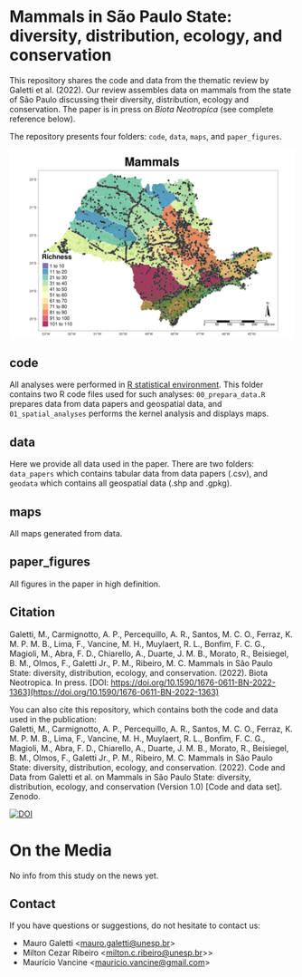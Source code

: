 # Mammals in São Paulo State: diversity, distribution, ecology, and conservation

This repository shares the code and data from the thematic review by Galetti et al. (2022). Our review assembles data on mammals from the state of São Paulo discussing their diversity, distribution, ecology and conservation. The paper is in press on *Biota Neotropica* (see complete reference below).

The repository presents four folders: `code`, `data`, `maps`, and `paper_figures`.

<img align="center" width="1000" src="/paper_figures/fig03.png">

## code

All analyses were performed in [R statistical environment](https://www.r-project.org/). This folder contains two R code files used for such analyses: `00_prepara_data.R` prepares data from data papers and geospatial data, and `01_spatial_analyses` performs the kernel analysis and displays maps.

## data

Here we provide all data used in the paper. There are two folders: `data_papers` which contains tabular data from data papers (.csv), and `geodata` which contains all geospatial data (.shp and .gpkg).

## maps

All maps generated from data.

## paper_figures

All figures in the paper in high definition.

## Citation

Galetti, M., Carmignotto, A. P., Percequillo, A. R., Santos, M. C. O., Ferraz, K. M. P. M. B., Lima, F., Vancine, M. H., Muylaert, R. L., Bonfim, F. C. G., Magioli, M., Abra, F. D., Chiarello, A., Duarte, J. M. B., Morato, R., Beisiegel, B. M., Olmos, F., Galetti Jr., P. M., Ribeiro, M. C. Mammals in São Paulo State: diversity, distribution, ecology, and conservation. (2022). Biota Neotropica. In press. [DOI: https://doi.org/10.1590/1676-0611-BN-2022-1363](https://doi.org/10.1590/1676-0611-BN-2022-1363)

You can also cite this repository, which contains both the code and data used in the publication:  
Galetti, M., Carmignotto, A. P., Percequillo, A. R., Santos, M. C. O., Ferraz, K. M. P. M. B., Lima, F., Vancine, M. H., Muylaert, R. L., Bonfim, F. C. G., Magioli, M., Abra, F. D., Chiarello, A., Duarte, J. M. B., Morato, R., Beisiegel, B. M., Olmos, F., Galetti Jr., P. M., Ribeiro, M. C. Mammals in São Paulo State: diversity, distribution, ecology, and conservation. (2022). Code and Data from Galetti et al. on Mammals in São Paulo State: diversity, distribution, ecology, and conservation (Version 1.0) [Code and data set]. Zenodo.   

[![DOI](https://zenodo.org/badge/225414362.svg)]()

# On the Media

No info from this study on the news yet.

## Contact

If you have questions or suggestions, do not hesitate to contact us:

+ Mauro Galetti <<mauro.galetti@unesp.br>> 
+ Milton Cezar Ribeiro <<milton.c.ribeiro@unesp.br>>>
+ Maurício Vancine <<mauricio.vancine@gmail.com>>

